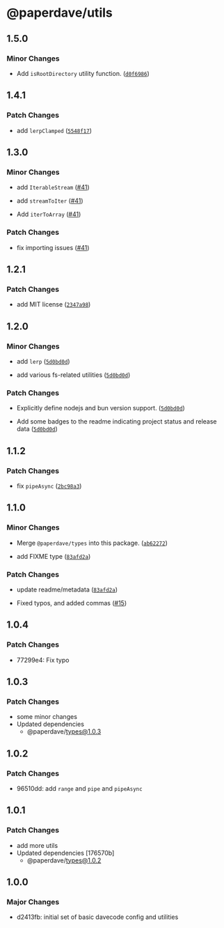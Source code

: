 # @paperdave/utils

## 1.5.0

### Minor Changes

- Add `isRootDirectory` utility function. ([`d0f6986`](https://github.com/paperdave/various/commit/d0f6986a6000a4d8888bf86a9cf5f566d0318e61))

## 1.4.1

### Patch Changes

- add `lerpClamped` ([`5548f17`](https://github.com/paperdave/various/commit/5548f1789f709e570691c0bfa7ae88cc8d550e3a))

## 1.3.0

### Minor Changes

- add `IterableStream` ([#41](https://github.com/paperdave/various/pull/41))

* add `streamToIter` ([#41](https://github.com/paperdave/various/pull/41))

- Add `iterToArray` ([#41](https://github.com/paperdave/various/pull/41))

### Patch Changes

- fix importing issues ([#41](https://github.com/paperdave/various/pull/41))

## 1.2.1

### Patch Changes

- add MIT license ([`2347a98`](https://github.com/paperdave/various/commit/2347a9898d87c41010f82f7675664efab21edc77))

## 1.2.0

### Minor Changes

- add `lerp` ([`5d0bd0d`](https://github.com/paperdave/various/commit/5d0bd0de6a8429802a66e393134a798b6ea2ff4f))

* add various fs-related utilities ([`5d0bd0d`](https://github.com/paperdave/various/commit/5d0bd0de6a8429802a66e393134a798b6ea2ff4f))

### Patch Changes

- Explicitly define nodejs and bun version support. ([`5d0bd0d`](https://github.com/paperdave/various/commit/5d0bd0de6a8429802a66e393134a798b6ea2ff4f))

* Add some badges to the readme indicating project status and release data ([`5d0bd0d`](https://github.com/paperdave/various/commit/5d0bd0de6a8429802a66e393134a798b6ea2ff4f))

## 1.1.2

### Patch Changes

- fix `pipeAsync` ([`2bc98a3`](https://github.com/paperdave/various/commit/2bc98a33e12367cf4968adda0a76f5f05667fe07))

## 1.1.0

### Minor Changes

- Merge `@paperdave/types` into this package. ([`ab62272`](https://github.com/paperdave/various/commit/ab62272b090b3e21f59cfe89ab687d4801de673b))

* add FIXME type ([`83afd2a`](https://github.com/paperdave/various/commit/83afd2a419e32fe3f9c7e55f756fb063eb9257ca))

### Patch Changes

- update readme/metadata ([`83afd2a`](https://github.com/paperdave/various/commit/83afd2a419e32fe3f9c7e55f756fb063eb9257ca))

* Fixed typos, and added commas ([#15](https://github.com/paperdave/various/pull/15))

## 1.0.4

### Patch Changes

- 77299e4: Fix typo

## 1.0.3

### Patch Changes

- some minor changes
- Updated dependencies
  - @paperdave/types@1.0.3

## 1.0.2

### Patch Changes

- 96510dd: add `range` and `pipe` and `pipeAsync`

## 1.0.1

### Patch Changes

- add more utils
- Updated dependencies [176570b]
  - @paperdave/types@1.0.2

## 1.0.0

### Major Changes

- d2413fb: initial set of basic davecode config and utilities
